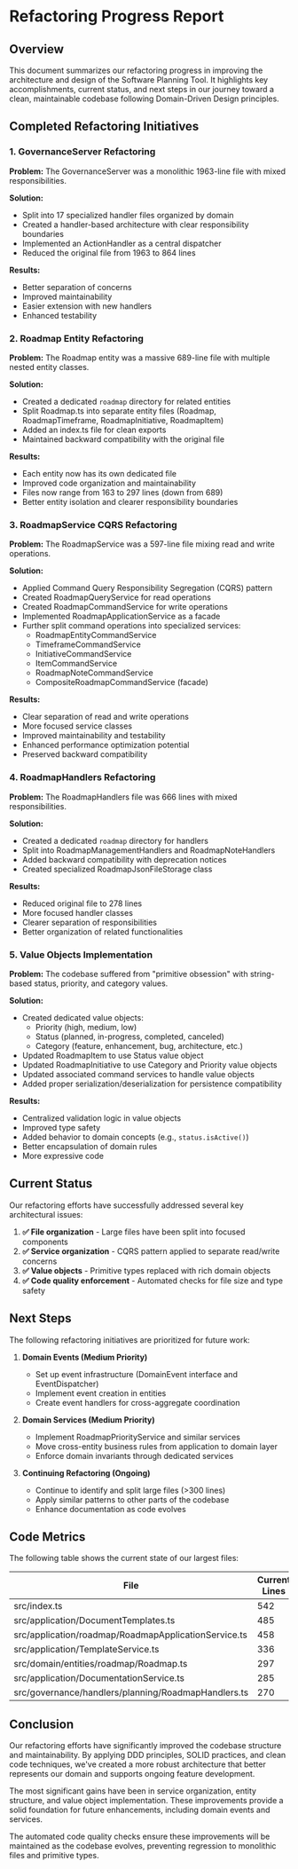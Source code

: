 # Refactoring Progress Report

## Overview

This document summarizes our refactoring progress in improving the architecture and design of the Software Planning Tool. It highlights key accomplishments, current status, and next steps in our journey toward a clean, maintainable codebase following Domain-Driven Design principles.

## Completed Refactoring Initiatives

### 1. GovernanceServer Refactoring

**Problem:** The GovernanceServer was a monolithic 1963-line file with mixed responsibilities.

**Solution:**
- Split into 17 specialized handler files organized by domain
- Created a handler-based architecture with clear responsibility boundaries
- Implemented an ActionHandler as a central dispatcher
- Reduced the original file from 1963 to 864 lines

**Results:**
- Better separation of concerns
- Improved maintainability
- Easier extension with new handlers
- Enhanced testability

### 2. Roadmap Entity Refactoring

**Problem:** The Roadmap entity was a massive 689-line file with multiple nested entity classes.

**Solution:**
- Created a dedicated `roadmap` directory for related entities
- Split Roadmap.ts into separate entity files (Roadmap, RoadmapTimeframe, RoadmapInitiative, RoadmapItem)
- Added an index.ts file for clean exports
- Maintained backward compatibility with the original file

**Results:**
- Each entity now has its own dedicated file
- Improved code organization and maintainability
- Files now range from 163 to 297 lines (down from 689)
- Better entity isolation and clearer responsibility boundaries

### 3. RoadmapService CQRS Refactoring

**Problem:** The RoadmapService was a 597-line file mixing read and write operations.

**Solution:**
- Applied Command Query Responsibility Segregation (CQRS) pattern
- Created RoadmapQueryService for read operations
- Created RoadmapCommandService for write operations
- Implemented RoadmapApplicationService as a facade
- Further split command operations into specialized services:
  - RoadmapEntityCommandService
  - TimeframeCommandService
  - InitiativeCommandService
  - ItemCommandService
  - RoadmapNoteCommandService
  - CompositeRoadmapCommandService (facade)

**Results:**
- Clear separation of read and write operations
- More focused service classes
- Improved maintainability and testability
- Enhanced performance optimization potential
- Preserved backward compatibility

### 4. RoadmapHandlers Refactoring

**Problem:** The RoadmapHandlers file was 666 lines with mixed responsibilities.

**Solution:**
- Created a dedicated `roadmap` directory for handlers
- Split into RoadmapManagementHandlers and RoadmapNoteHandlers
- Added backward compatibility with deprecation notices
- Created specialized RoadmapJsonFileStorage class

**Results:**
- Reduced original file to 278 lines
- More focused handler classes
- Clearer separation of responsibilities
- Better organization of related functionalities

### 5. Value Objects Implementation

**Problem:** The codebase suffered from "primitive obsession" with string-based status, priority, and category values.

**Solution:**
- Created dedicated value objects:
  - Priority (high, medium, low)
  - Status (planned, in-progress, completed, canceled)
  - Category (feature, enhancement, bug, architecture, etc.)
- Updated RoadmapItem to use Status value object
- Updated RoadmapInitiative to use Category and Priority value objects
- Updated associated command services to handle value objects
- Added proper serialization/deserialization for persistence compatibility

**Results:**
- Centralized validation logic in value objects
- Improved type safety
- Added behavior to domain concepts (e.g., `status.isActive()`)
- Better encapsulation of domain rules
- More expressive code

## Current Status

Our refactoring efforts have successfully addressed several key architectural issues:

1. **✅ File organization** - Large files have been split into focused components
2. **✅ Service organization** - CQRS pattern applied to separate read/write concerns
3. **✅ Value objects** - Primitive types replaced with rich domain objects
4. **✅ Code quality enforcement** - Automated checks for file size and type safety

## Next Steps

The following refactoring initiatives are prioritized for future work:

1. **Domain Events (Medium Priority)**
   - Set up event infrastructure (DomainEvent interface and EventDispatcher)
   - Implement event creation in entities
   - Create event handlers for cross-aggregate coordination

2. **Domain Services (Medium Priority)**
   - Implement RoadmapPriorityService and similar services
   - Move cross-entity business rules from application to domain layer
   - Enforce domain invariants through dedicated services

3. **Continuing Refactoring (Ongoing)**
   - Continue to identify and split large files (>300 lines)
   - Apply similar patterns to other parts of the codebase
   - Enhance documentation as code evolves

## Code Metrics

The following table shows the current state of our largest files:

| File | Current Lines | Original Lines | Reduction |
|------|---------------|----------------|-----------|
| src/index.ts | 542 | 542 | 0% |
| src/application/DocumentTemplates.ts | 485 | 485 | 0% |
| src/application/roadmap/RoadmapApplicationService.ts | 458 | N/A | N/A |
| src/application/TemplateService.ts | 336 | 336 | 0% |
| src/domain/entities/roadmap/Roadmap.ts | 297 | 689 | 57% |
| src/application/DocumentationService.ts | 285 | 285 | 0% |
| src/governance/handlers/planning/RoadmapHandlers.ts | 270 | 666 | 59% |

## Conclusion

Our refactoring efforts have significantly improved the codebase structure and maintainability. By applying DDD principles, SOLID practices, and clean code techniques, we've created a more robust architecture that better represents our domain and supports ongoing feature development.

The most significant gains have been in service organization, entity structure, and value object implementation. These improvements provide a solid foundation for future enhancements, including domain events and services.

The automated code quality checks ensure these improvements will be maintained as the codebase evolves, preventing regression to monolithic files and primitive types.
